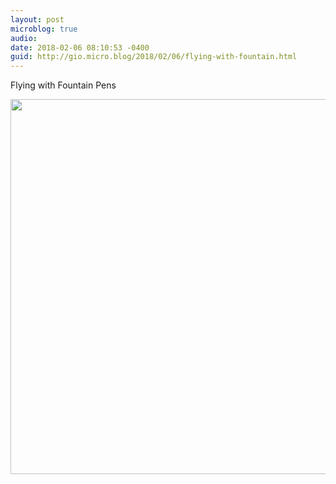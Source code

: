 ```yaml
---
layout: post
microblog: true
audio: 
date: 2018-02-06 08:10:53 -0400
guid: http://gio.micro.blog/2018/02/06/flying-with-fountain.html
---
```

Flying with Fountain Pens

<img src="http://microblog.stevegio.net/uploads/2018/cbb9a229db.jpg" width="600" height="600" />
